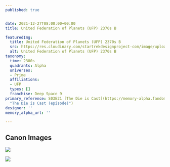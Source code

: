 ```yaml
---
published: true


date: 2021-12-27T08:00:00+00:00
title: United Federation of Planets (UFP) 2370s B

featuredImg:
  title: United Federation of Planets (UFP) 2370s B
  src: https://res.cloudinary.com/startrekdesignproject-com/image/upload/v1640649409/UFP-2370s-B.png
  alt: United Federation of Planets (UFP) 2370s B
taxonomy:
  time: 2300s
  quadrants: Alpha
  universes:
  - Prime
  affiliations:
  - UFP
  types: []
  franchise: Deep Space 9
primary_reference: S03E21 [The Die is Cast](https://memory-alpha.fandom.com/wiki/The_Die_is_Cast_(episode)
  "The Die is Cast (episode)")
designer: ''
memory_alpha_url: ''

---
```

## Canon Images

![](https://res.cloudinary.com/startrekdesignproject-com/image/upload/v1640649409/UFP-2370s-B_DS9-The-Die-Is-Cast-2.jpg)

![](https://res.cloudinary.com/startrekdesignproject-com/image/upload/v1640649409/UFP-2370s-B_DS9-The-Die-Is-Cast-1.jpg)